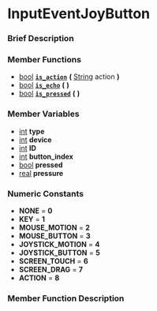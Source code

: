 #  InputEventJoyButton  

###  Brief Description  


###  Member Functions 
  * [bool](class_bool)  **[`is_action`](#is_action)**  **(** [String](class_string) action  **)**
  * [bool](class_bool)  **[`is_echo`](#is_echo)**  **(** **)**
  * [bool](class_bool)  **[`is_pressed`](#is_pressed)**  **(** **)**

###  Member Variables  
  * [int](class_int) **type**
  * [int](class_int) **device**
  * [int](class_int) **ID**
  * [int](class_int) **button_index**
  * [bool](class_bool) **pressed**
  * [real](class_real) **pressure**

###  Numeric Constants  
  * **NONE** = **0**
  * **KEY** = **1**
  * **MOUSE_MOTION** = **2**
  * **MOUSE_BUTTON** = **3**
  * **JOYSTICK_MOTION** = **4**
  * **JOYSTICK_BUTTON** = **5**
  * **SCREEN_TOUCH** = **6**
  * **SCREEN_DRAG** = **7**
  * **ACTION** = **8**

###  Member Function Description  
